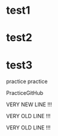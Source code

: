 # test1
# test2
# test3

practice practice

PracticeGitHub

VERY NEW LINE !!!

VERY OLD LINE !!!

VERY OLD LINE !!!

